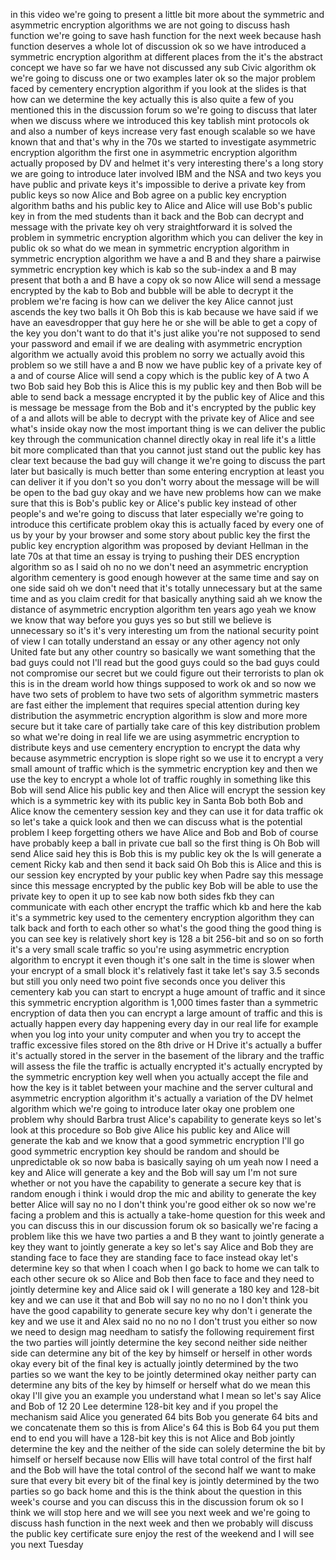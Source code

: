 in this video we're going to present a little bit more about the symmetric and asymmetric encryption algorithms we are not going to discuss hash function we're going to save hash function for the next week because hash function deserves a whole lot of discussion ok so we have introduced a symmetric encryption algorithm at different places from the it's the abstract concept we have so far we have not discussed any sub Civic algorithm ok we're going to discuss one or two examples later ok so the major problem faced by cementery encryption algorithm if you look at the slides is that how can we determine the key actually this is also quite a few of you mentioned this in the discussion forum so we're going to discuss that later when we discuss where we introduced this key tablish mint protocols ok and also a number of keys increase very fast enough scalable so we have known that and that's why in the 70s we started to investigate asymmetric encryption algorithm the first one in asymmetric encryption algorithm actually proposed by DV and helmet it's very interesting there's a long story we are going to introduce later involved IBM and the NSA and two keys you have public and private keys it's impossible to derive a private key from public keys so now Alice and Bob agree on a public key encryption algorithm baths and his public key to Alice and Alice will use Bob's public key in from the med students than it back and the Bob can decrypt and message with the private key oh very straightforward it is solved the problem in symmetric encryption algorithm which you can deliver the key in public ok so what do we mean in symmetric encryption algorithm in symmetric encryption algorithm we have a and B and they share a pairwise symmetric encryption key which is kab so the sub-index a and B may present that both a and B have a copy ok so now Alice will send a message encrypted by the kab to Bob and bubble will be able to decrypt it the problem we're facing is how can we deliver the key Alice cannot just ascends the key two balls it Oh Bob this is kab because we have said if we have an eavesdropper that guy here he or she will be able to get a copy of the key you don't want to do that it's just alike you're not supposed to send your password and email if we are dealing with asymmetric encryption algorithm we actually avoid this problem no sorry we actually avoid this problem so we still have a and B now we have public key of a private key of a and of course Alice will send a copy which is the public key of A two A two Bob said hey Bob this is Alice this is my public key and then Bob will be able to send back a message encrypted it by the public key of Alice and this is message be message from the Bob and it's encrypted by the public key of a and allots will be able to decrypt with the private key of Alice and see what's inside okay now the most important thing is we can deliver the public key through the communication channel directly okay in real life it's a little bit more complicated than that you cannot just stand out the public key has clear text because the bad guy will change it we're going to discuss the part later but basically is much better than some entering encryption at least you can deliver it if you don't so you don't worry about the message will be will be open to the bad guy okay and we have new problems how can we make sure that this is Bob's public key or Alice's public key instead of other people's and we're going to discuss that later especially we're going to introduce this certificate problem okay this is actually faced by every one of us by your by your browser and some story about public key the first the public key encryption algorithm was proposed by deviant Hellman in the late 70s at that time an essay is trying to pushing their DES encryption algorithm so as I said oh no no we don't need an asymmetric encryption algorithm cementery is good enough however at the same time and say on one side said oh we don't need that it's totally unnecessary but at the same time and as you claim credit for that basically anything said ah we know the distance of asymmetric encryption algorithm ten years ago yeah we know we know that way before you guys yes so but still we believe is unnecessary so it's it's very interesting um from the national security point of view I can totally understand an essay or any other agency not only United fate but any other country so basically we want something that the bad guys could not I'll read but the good guys could so the bad guys could not compromise our secret but we could figure out their terrorists to plan ok this is in the dream world how things supposed to work ok and so now we have two sets of problem to have two sets of algorithm symmetric masters are fast either the implement that requires special attention during key distribution the asymmetric encryption algorithm is slow and more more secure but it take care of partially take care of this key distribution problem so what we're doing in real life we are using asymmetric encryption to distribute keys and use cementery encryption to encrypt the data why because asymmetric encryption is slope right so we use it to encrypt a very small amount of traffic which is the symmetric encryption key and then we use the key to encrypt a whole lot of traffic roughly in something like this Bob will send Alice his public key and then Alice will encrypt the session key which is a symmetric key with its public key in Santa Bob both Bob and Alice know the cementery session key and they can use it for data traffic ok so let's take a quick look and then we can discuss what is the potential problem I keep forgetting others we have Alice and Bob and Bob of course have probably keep a ball in private cue ball so the first thing is Oh Bob will send Alice said hey this is Bob this is my public key ok the ls will generate a cement Ricky kab and then send it back said Oh Bob this is Alice and this is our session key encrypted by your public key when Padre say this message since this message encrypted by the public key Bob will be able to use the private key to open it up to see kab now both sides fkb they can communicate with each other encrypt the traffic which kb and here the kab it's a symmetric key used to the cementery encryption algorithm they can talk back and forth to each other so what's the good thing the good thing is you can see key is relatively short key is 128 a bit 256-bit and so on so forth it's a very small scale traffic so you're using asymmetric encryption algorithm to encrypt it even though it's one salt in the time is slower when your encrypt of a small block it's relatively fast it take let's say 3.5 seconds but still you only need two point five seconds once you deliver this cementery kab you can start to encrypt a huge amount of traffic and it since this symmetric encryption algorithm is 1,000 times faster than a symmetric encryption of data then you can encrypt a large amount of traffic and this is actually happen every day happening every day in our real life for example when you log into your unity computer and when you try to accept the traffic excessive files stored on the 8th drive or H Drive it's actually a buffer it's actually stored in the server in the basement of the library and the traffic will assess the file the traffic is actually encrypted it's actually encrypted by the symmetric encryption key well when you actually accept the file and how the key is it tablet between your machine and the server cultural and asymmetric encryption algorithm it's actually a variation of the DV helmet algorithm which we're going to introduce later okay one problem one problem why should Barbra trust Alice's capability to generate keys so let's look at this procedure so Bob give Alice his public key and Alice will generate the kab and we know that a good symmetric encryption I'll go good symmetric encryption key should be random and should be unpredictable ok so now baba is basically saying oh um yeah now I need a key and Alice will generate a key and the Bob will say um I'm not sure whether or not you have the capability to generate a secure key that is random enough i think i would drop the mic and ability to generate the key better Alice will say no no I don't think you're good either ok so now we're facing a problem and this is actually a take-home question for this week and you can discuss this in our discussion forum ok so basically we're facing a problem like this we have two parties a and B they want to jointly generate a key they want to jointly generate a key so let's say Alice and Bob they are standing face to face they are standing face to face instead okay let's determine key so that when I coach when I go back to home we can talk to each other secure ok so Alice and Bob then face to face and they need to jointly determine key and Alice said ok I will generate a 180 key and 128-bit key and we can use it that and Bob will say no no no no I don't think you have the good capability to generate secure key why don't i generate the key and we use it and Alex said no no no no I don't trust you either so now we need to design mag needham to satisfy the following requirement first the two parties will jointly determine the key second neither side neither side can determine any bit of the key by himself or herself in other words okay every bit of the final key is actually jointly determined by the two parties so we want the key to be jointly determined okay neither party can determine any bits of the key by himself or herself what do we mean this okay I'll give you an example you understand what I mean so let's say Alice and Bob of 12 20 Lee determine 128-bit key and if you propel the mechanism said Alice you generated 64 bits Bob you generate 64 bits and we concatenate them so this is from Alice's 64 this is Bob 64 you put them end to end you will have a 128-bit key this is not Alice and Bob jointly determine the key and the neither of the side can solely determine the bit by himself or herself because now Ellis will have total control of the first half and the Bob will have the total control of the second half we want to make sure that every bit every bit of the final key is jointly determined by the two parties so go back home and this is the think about the question in this week's course and you can discuss this in the discussion forum ok so I think we will stop here and we will see you next week and we're going to discuss hash function in the next week and then we probably will discuss the public key certificate sure enjoy the rest of the weekend and I will see you next Tuesday  
